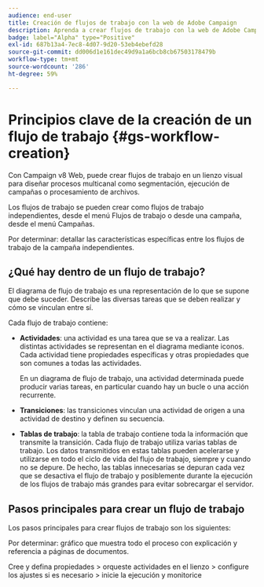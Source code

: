 ```yaml
---
audience: end-user
title: Creación de flujos de trabajo con la web de Adobe Campaign
description: Aprenda a crear flujos de trabajo con la web de Adobe Campaign
badge: label="Alpha" type="Positive"
exl-id: 687b13a4-7ec8-4d07-9d20-53eb4ebefd28
source-git-commit: dd006d1e161dec49d9a1a6bcb8cb67503178479b
workflow-type: tm+mt
source-wordcount: '286'
ht-degree: 59%

---
```



# Principios clave de la creación de un flujo de trabajo {#gs-workflow-creation}

Con Campaign v8 Web, puede crear flujos de trabajo en un lienzo visual para diseñar procesos multicanal como segmentación, ejecución de campañas o procesamiento de archivos.

Los flujos de trabajo se pueden crear como flujos de trabajo independientes, desde el menú Flujos de trabajo o desde una campaña, desde el menú Campañas.

Por determinar: detallar las características específicas entre los flujos de trabajo de la campaña independientes.

## ¿Qué hay dentro de un flujo de trabajo?

El diagrama de flujo de trabajo es una representación de lo que se supone que debe suceder. Describe las diversas tareas que se deben realizar y cómo se vinculan entre sí.

Cada flujo de trabajo contiene:

* **Actividades**: una actividad es una tarea que se va a realizar. Las distintas actividades se representan en el diagrama mediante iconos. Cada actividad tiene propiedades específicas y otras propiedades que son comunes a todas las actividades.

   En un diagrama de flujo de trabajo, una actividad determinada puede producir varias tareas, en particular cuando hay un bucle o una acción recurrente.

* **Transiciones**: las transiciones vinculan una actividad de origen a una actividad de destino y definen su secuencia.

* **Tablas de trabajo**: la tabla de trabajo contiene toda la información que transmite la transición. Cada flujo de trabajo utiliza varias tablas de trabajo. Los datos transmitidos en estas tablas pueden acelerarse y utilizarse en todo el ciclo de vida del flujo de trabajo, siempre y cuando no se depure. De hecho, las tablas innecesarias se depuran cada vez que se desactiva el flujo de trabajo y posiblemente durante la ejecución de los flujos de trabajo más grandes para evitar sobrecargar el servidor.

## Pasos principales para crear un flujo de trabajo

Los pasos principales para crear flujos de trabajo son los siguientes:

Por determinar: gráfico que muestra todo el proceso con explicación y referencia a páginas de documentos.

Cree y defina propiedades > orqueste actividades en el lienzo > configure los ajustes si es necesario > inicie la ejecución y monitorice